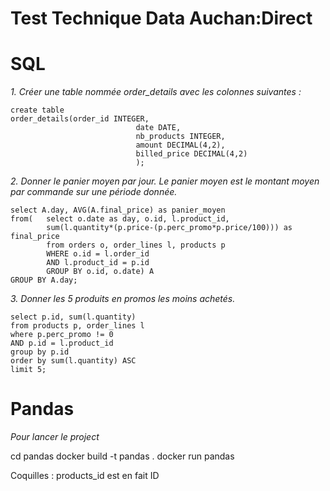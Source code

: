 #   	Test Technique Data Auchan:Direct

#		SQL

_1. Créer une table nommée order_details avec les colonnes suivantes :_

	create table
	order_details(order_id INTEGER,
								date DATE,
								nb_products INTEGER,
								amount DECIMAL(4,2),
								billed_price DECIMAL(4,2)
								);


_2. Donner le panier moyen par jour. Le panier moyen est le montant moyen par commande sur une période donnée._

	select A.day, AVG(A.final_price) as panier_moyen
	from( 	select o.date as day, o.id, l.product_id,
			sum(l.quantity*(p.price-(p.perc_promo*p.price/100))) as final_price
			from orders o, order_lines l, products p 	
			WHERE o.id = l.order_id
			AND l.product_id = p.id
			GROUP BY o.id, o.date) A
	GROUP BY A.day;


_3. Donner les 5 produits en promos les moins achetés._

	select p.id, sum(l.quantity)
	from products p, order_lines l
	where p.perc_promo != 0
	AND p.id = l.product_id
	group by p.id
	order by sum(l.quantity) ASC
	limit 5;

# 	Pandas

_Pour lancer le project_

cd pandas
docker build -t pandas .
docker run pandas



Coquilles : products_id est en fait ID
